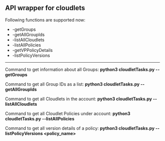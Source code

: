 API wrapper for cloudlets
-- 
<bold> Following functions are supported now:</bold>
* -getGroups
* -getAllGroupIds
* -listAllCloudlets
* -listAllPolicies
* -getVPPolicyDetails
* -listPolicyVersions

<hr></hr>
<p>
Command to get information about all Groups:
<b>python3 cloudletTasks.py --getGroups </b>

Command to get all Group IDs as a list:
<b>python3 cloudletTasks.py --getAllGroupIds </b>

Command to get all Cloudlets in the account:
<b>python3 cloudletTasks.py --listAllCloudlets </b>

Command to get all Cloudlet Policies under account:
<b>python3 cloudletTasks.py --listAllPolicies </b>

Command to get all version details of a policy:
<b>python3 cloudletTasks.py --listPolicyVersions <policy_name> </b>

</p>
